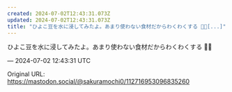 ```yaml
---
created: 2024-07-02T12:43:31.073Z
updated: 2024-07-02T12:43:31.073Z
title: "ひよこ豆を水に浸してみたよ。あまり使わない食材だからわくわくする 🫘🐤[...]"
---
```


<p>ひよこ豆を水に浸してみたよ。あまり使わない食材だからわくわくする 🫘🐤</p>

&mdash; 2024-07-02 12:43:31 UTC

Original URL: https://mastodon.social/@sakuramochi0/112716953096835260
